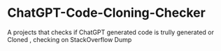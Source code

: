 # ChatGPT-Code-Cloning-Checker
A projects that checks if ChatGPT generated code is trully generated or Cloned , checking on StackOverflow Dump
